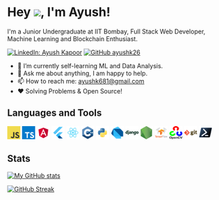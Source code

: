 # Hey <img src="https://raw.githubusercontent.com/MartinHeinz/MartinHeinz/master/wave.gif" width="30px">, I'm Ayush!

I'm a Junior Undergraduate at IIT Bombay, Full Stack Web Developer, Machine Learning and Blockchain Enthusiast.

[![LinkedIn: Ayush Kapoor](https://img.shields.io/badge/-AyushKapoor-blue?style=flat-square&logo=Linkedin&logoColor=white&link=https://www.linkedin.com/in/ayush-kapoor-17a107214/)](https://www.linkedin.com/in/ayush-kapoor-17a107214/)
[![GitHub ayushk26](https://img.shields.io/github/followers/ayushk26?label=follow&style=social)](https://github.com/ayushk26)

- 🌱 I’m currently self-learning ML and Data Analysis.
- 💬 Ask me about anything, I am happy to help.
- 📫 How to reach me: [ayushk681@gmail.com](mailto:ayushk681@gmail.com)
- ❤️ Solving Problems & Open Source!

## Languages and Tools

<code><img height="30" src="https://raw.githubusercontent.com/github/explore/80688e429a7d4ef2fca1e82350fe8e3517d3494d/topics/javascript/javascript.png"></code>
<code><img height="30" src="https://raw.githubusercontent.com/github/explore/80688e429a7d4ef2fca1e82350fe8e3517d3494d/topics/typescript/typescript.png"></code>
<code><img height="30" src="https://raw.githubusercontent.com/github/explore/80688e429a7d4ef2fca1e82350fe8e3517d3494d/topics/angular/angular.png"></code>
<code><img height="30" src="https://raw.githubusercontent.com/github/explore/80688e429a7d4ef2fca1e82350fe8e3517d3494d/topics/flutter/flutter.png"></code>
<code><img height="30" src="https://raw.githubusercontent.com/github/explore/80688e429a7d4ef2fca1e82350fe8e3517d3494d/topics/react/react.png"></code>
<code><img height="30" src="https://raw.githubusercontent.com/github/explore/80688e429a7d4ef2fca1e82350fe8e3517d3494d/topics/cpp/cpp.png"></code>
<code><img height="30" src="https://raw.githubusercontent.com/github/explore/80688e429a7d4ef2fca1e82350fe8e3517d3494d/topics/python/python.png"></code>
<code><img height="30" src="https://raw.githubusercontent.com/github/explore/80688e429a7d4ef2fca1e82350fe8e3517d3494d/topics/dart/dart.png"></code>
<code><img height="30" src="https://raw.githubusercontent.com/github/explore/80688e429a7d4ef2fca1e82350fe8e3517d3494d/topics/django/django.png"></code>
<code><img height="30" src="https://raw.githubusercontent.com/github/explore/80688e429a7d4ef2fca1e82350fe8e3517d3494d/topics/nodejs/nodejs.png"></code>
<code><img height="30" src="https://raw.githubusercontent.com/github/explore/80688e429a7d4ef2fca1e82350fe8e3517d3494d/topics/tensorflow/tensorflow.png"></code>
<code><img height="30" src="https://raw.githubusercontent.com/github/explore/80688e429a7d4ef2fca1e82350fe8e3517d3494d/topics/opencv/opencv.png"></code>
<code><img height="30" src="https://raw.githubusercontent.com/github/explore/80688e429a7d4ef2fca1e82350fe8e3517d3494d/topics/git/git.png"></code>
<code><img height="30" src="https://raw.githubusercontent.com/github/explore/80688e429a7d4ef2fca1e82350fe8e3517d3494d/topics/powershell/powershell.png"></code>

## Stats

[![My GitHub stats](https://github-readme-stats.vercel.app/api?username=ayushk26&show_icons=true&count_private=true&theme=tokyonight)](https://github.com/ayushk26/)

[![GitHub Streak](https://github-readme-streak-stats.herokuapp.com?user=ayushk26&theme=tokyonight&hide_border=true&date_format=M%20j%5B%2C%20Y%5D)](https://github.com/ayushk26/)
